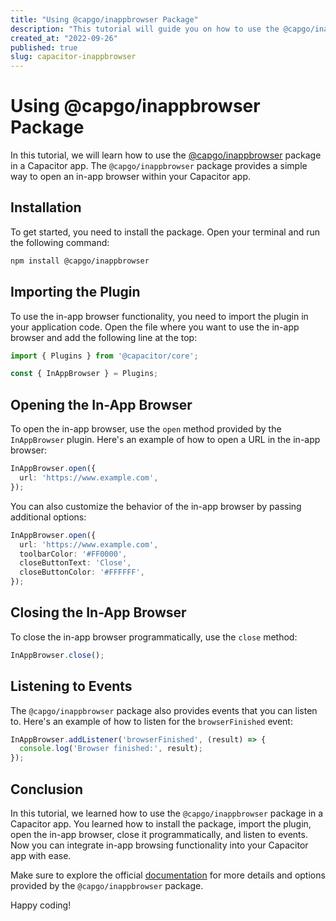 ```yaml
---
title: "Using @capgo/inappbrowser Package"
description: "This tutorial will guide you on how to use the @capgo/inappbrowser package in your Capacitor app."
created_at: "2022-09-26"
published: true
slug: capacitor-inappbrowser
---
```


# Using @capgo/inappbrowser Package

In this tutorial, we will learn how to use the [@capgo/inappbrowser](https://www.npmjs.com/package/@capgo/inappbrowser) package in a Capacitor app. The `@capgo/inappbrowser` package provides a simple way to open an in-app browser within your Capacitor app.

## Installation

To get started, you need to install the package. Open your terminal and run the following command:

```bash
npm install @capgo/inappbrowser
```

## Importing the Plugin

To use the in-app browser functionality, you need to import the plugin in your application code. Open the file where you want to use the in-app browser and add the following line at the top:

```typescript
import { Plugins } from '@capacitor/core';

const { InAppBrowser } = Plugins;
```

## Opening the In-App Browser

To open the in-app browser, use the `open` method provided by the `InAppBrowser` plugin. Here's an example of how to open a URL in the in-app browser:

```typescript
InAppBrowser.open({
  url: 'https://www.example.com',
});
```

You can also customize the behavior of the in-app browser by passing additional options:

```typescript
InAppBrowser.open({
  url: 'https://www.example.com',
  toolbarColor: '#FF0000',
  closeButtonText: 'Close',
  closeButtonColor: '#FFFFFF',
});
```

## Closing the In-App Browser

To close the in-app browser programmatically, use the `close` method:

```typescript
InAppBrowser.close();
```

## Listening to Events

The `@capgo/inappbrowser` package also provides events that you can listen to. Here's an example of how to listen for the `browserFinished` event:

```typescript
InAppBrowser.addListener('browserFinished', (result) => {
  console.log('Browser finished:', result);
});
```

## Conclusion

In this tutorial, we learned how to use the `@capgo/inappbrowser` package in a Capacitor app. You learned how to install the package, import the plugin, open the in-app browser, close it programmatically, and listen to events. Now you can integrate in-app browsing functionality into your Capacitor app with ease.

Make sure to explore the official [documentation](https://www.npmjs.com/package/@capgo/inappbrowser) for more details and options provided by the `@capgo/inappbrowser` package.

Happy coding!